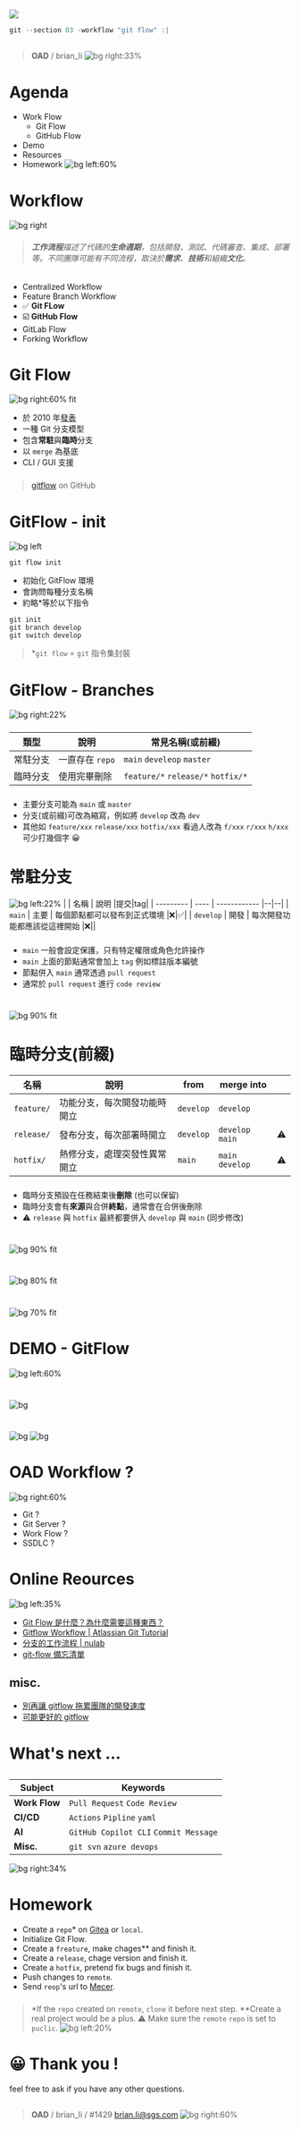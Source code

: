 ﻿---
marp: true
paginate: true
headingDivider: 1
footer: git-section-`03`
---

# 
![](../asset/gitlogo.png)
```powershell
git --section 03 -workflow "git flow" :|
```
##
> **OAD** / brian_li
![bg right:33%](https://picsum.photos/720?image=216)


# **A**genda

- Work Flow
    - Git Flow
    - GitHub Flow
- Demo
- Resources
- Homework
![bg left:60%](https://picsum.photos/720?image=152)

# Work**flow**
![bg right](https://picsum.photos/720?image=153)

> ###### **工作流程**描述了代碼的**生命週期**，包括開發、測試、代碼審查、集成、部署等。不同團隊可能有不同流程，取決於**需求**、**技術**和組織**文化**。

- Centralized Workflow
- Feature Branch Workflow
- ✅ **Git FLow**
- ☑️ **GitHub Flow**
- GitLab Flow
- Forking Workflow

# Git **Flow**
![bg right:60% fit](../asset/gitflow.png)
- 於 2010 年[發表](https://nvie.com/posts/a-successful-git-branching-model/)
- 一種 Git 分支模型
- 包含**常駐**與**臨時**分支
- 以 `merge` 為基底
- CLI / GUI 支援
###
>[gitflow](https://github.com/nvie/gitflow) on GitHub


# GitFlow - **init**
![bg left](https://picsum.photos/720?image=574)

```shell
git flow init
```

- 初始化 GitFlow 環境
- 會詢問每種分支名稱
- 約略*等於以下指令

```shell
git init
git branch develop
git switch develop
```
>*`git flow` = `git` 指令集封裝

# GitFlow - **Branches**
![bg right:22%](https://picsum.photos/720?image=167)
###

| 類型   | 說明        | 常見名稱(或前綴)                                  |
| ---- | --------- | ------------------------------------------ |
| 常駐分支 | 一直存在 `repo` | `main` `develeop` `master`                         |
| 臨時分支 | 使用完畢刪除 | `feature/*` `release/*` `hotfix/*` |

###
- 主要分支可能為 `main` 或 `master`
- 分支(或前綴)可改為縮寫，例如將 `develop` 改為 `dev`
- 其他如 `feature/xxx` `release/xxx` `hotfix/xxx`
看過人改為 `f/xxx` `r/xxx` `h/xxx` 可少打幾個字 😀

# **常駐**分支
![bg left:22%](https://picsum.photos/720?image=168)
|         | 名稱 | 說明                  |提交|tag|
| --------- | ---- | ------------ |--|--|
| `main`    | 主要 | 每個節點都可以發布到正式環境 |❌|✅|
| `develop` | 開發 | 每次開發功能都應該從這裡開始 |❌||
###
- `main` 一般會設定保護，只有特定權限或角色允許操作
- `main` 上面的節點通常會加上 `tag` 例如標註版本編號
- 節點併入 `main` 通常透過 `pull request`
- 通常於 `pull request` 進行 `code review`

#
![bg 90% fit](../asset/gitflow1.svg)

# **臨時**分支(前綴)
<!-- _backgroundColor: #eee; -->
| 名稱         | 說明                  | from      | merge into                |  |
| ---------- | ------------------- | --------- | ----------------- | --- |
| `feature/` | 功能分支，每次開發功能時開立  | `develop` | `develop`         |     |
| `release/` | 發布分支，每次部署時開立 | `develop` | `develop` `main` |   ⚠️|
| `hotfix/`  | 熱修分支，處理突發性異常開立     | `main`    | `main` `develop` | ⚠️   |
###
- 臨時分支預設在任務結束後**刪除** (也可以保留)
- 臨時分支會有**來源**與合併**終點**，通常會在合併後刪除
- ⚠️ `release` 與 `hotfix` 最終都要併入 `develop` 與 `main` (同步修改)

# 
<!-- GitFlow - **freature** -->
![bg 90% fit](../asset/gitflow2.svg)

# 
<!-- GitFlow - **release** -->
![bg 80% fit](../asset/gitflow3.svg)

# 
<!-- GitFlow - **hotfix** -->
![bg 70% fit](../asset/gitflow4.svg)

# DEMO - **GitFlow**
![bg left:60%](https://picsum.photos/720?image=576)

# 
<!-- Git**Hub** Flow -->
![bg](../asset/githubflow2.png)

# 
<!-- Git**Hub** Flow -->
![bg](../asset/gitflow5.png)
![bg](../asset/githubflow1.png)

# **OAD** Workflow ?
![bg right:60%](https://picsum.photos/720?image=596)
- Git ?
- Git Server ?
- Work Flow ?
- SSDLC ?
<!-- _class: invert -->

# **Online** Reources
![bg left:35%](https://picsum.photos/720?image=640)
- [Git Flow 是什麼？為什麼需要這種東西？](https://gitbook.tw/chapters/gitflow/why-need-git-flow)
- [Gitflow Workflow | Atlassian Git Tutorial](https://www.atlassian.com/git/tutorials/comparing-workflows/gitflow-workflow)
- [分支的工作流程 | nulab](https://nulab.com/zh-tw/learn/software-development/git-tutorial/git-collaboration/branching-workflows/)
- [git-flow 備忘清單](https://danielkummer.github.io/git-flow-cheatsheet/index.zh_TW.html#features)

## misc.
- [別再讓 gitflow 拖累團隊的開發速度](https://blog.hellojcc.tw/the-flaw-of-git-flow/)
- [可能更好的 gitflow](https://blog.hellojcc.tw/a-better-git-flow/)
# What's **next** ...
##
|Subject|Keywords|
|---|---|
|**Work Flow**|`Pull Request` `Code Review`|
|**CI/CD**|`Actions` `Pipline` `yaml`|
|**AI**|`GitHub Copilot CLI` `Commit Message`|
|**Misc.**|`git svn` `azure devops`|

![bg right:34%](https://picsum.photos/720?image=575)
<!-- _class: invert -->

# Home**work**
- Create a `repo`* on [Gitea](http://twoadcode:3000/) or `local`.
- Initialize Git Flow.
- Create a `freature`, make chages** and finish it.
- Create a `release`, chage version and finish it.
- Create a `hotfix`, pretend fix bugs and finish it.
- Push changes to `remote`.
- Send `reop`'s url to [Mecer](mailto:mecer.wu@sgs.com).
###
> *If the `repo` created on `remote`, `clone` it before next step.
**Create a real project would be a plus.
⚠️ Make sure the `remote` `repo` is set to `puclic`.
![bg left:20%](https://picsum.photos/720?image=85)

# 😀 Thank you !
feel free to ask if you have any other questions.
##
> **OAD** / brian_li / #1429
brian.li@sgs.com
![bg right:60%](https://picsum.photos/720?image=716)